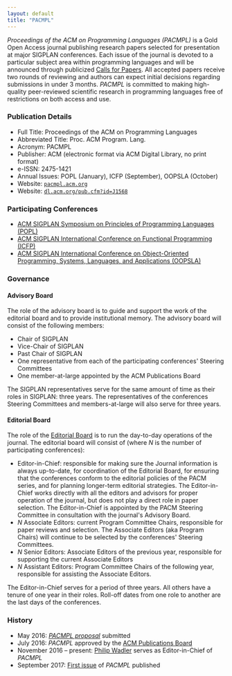 ```yaml
---
layout: default
title: "PACMPL"
---
```


_Proceedings of the ACM on Programming Languages (PACMPL)_ is a Gold
Open Access journal publishing research papers selected for
presentation at major SIGPLAN conferences.  Each issue of the journal
is devoted to a particular subject area within programming languages
and will be announced through publicized [Calls for
Papers](http://pacmpl.acm.org/calls-for-papers.cfm).  All accepted
papers receive two rounds of reviewing and authors can expect initial
decisions regarding submissions in under 3 months.  _PACMPL_ is
committed to making high-quality peer-reviewed scientific research in
programming languages free of restrictions on both access and use.

### Publication Details

- Full Title: Proceedings of the ACM on Programming Languages
- Abbreviated Title: Proc. ACM Program. Lang.
- Acronym: PACMPL
- Publisher: ACM (electronic format via ACM Digital Library, no print format)
- e-ISSN: 2475-1421
- Annual Issues: POPL (January), ICFP (September), OOPSLA (October)
- Website: [`pacmpl.acm.org`](https://pacmpl.acm.org)
- Website: [`dl.acm.org/pub.cfm?id=J1568`](https://dl.acm.org/pub.cfm?id=J1568)

### Participating Conferences

- [ACM SIGPLAN Symposium on Principles of Programming Languages (POPL)](/Conferences/POPL)
- [ACM SIGPLAN International Conference on Functional Programming (ICFP)](/Conferences/ICFP)
- [ACM SIGPLAN International Conference on Object-Oriented Programming, Systems, Languages, and Applications (OOPSLA)](/Conferences/OOPSLA)

### Governance

#### Advisory Board

The role of the advisory board is to guide and support the work of the
editorial board and to provide institutional memory. The advisory
board will consist of the following members:

- Chair of SIGPLAN
- Vice-Chair of SIGPLAN
- Past Chair of SIGPLAN
- One representative from each of the participating conferences&#39; Steering Committees
- One member-at-large appointed by the ACM Publications Board

The SIGPLAN representatives serve for the same amount of time as their
roles in SIGPLAN: three years. The representatives of the conferences
Steering Committees and members-at-large will also serve for three
years.

#### Editorial Board

The role of the [Editorial Board](PACMPL/Editors) is to run the day-to-day operations of
the journal. The editorial board will consist of (where _N_ is the
number of participating conferences):

- Editor-in-Chief: responsible for making sure the Journal information
  is always up-to-date, for coordination of the Editorial Board, for
  ensuring that the conferences conform to the editorial policies of
  the PACM series, and for planning longer-term editorial
  strategies. The Editor-in-Chief works directly with all the editors
  and advisors for proper operation of the journal, but does not play
  a direct role in paper selection. The Editor-in-Chief is appointed
  by the PACM Steering Committee in consultation with the
  journal&#39;s Advisory Board.
- _N_ Associate Editors: current Program Committee Chairs, responsible
  for paper reviews and selection. The Associate Editors (aka Program
  Chairs) will continue to be selected by the conferences&#39;
  Steering Committees.
- _N_ Senior Editors: Associate Editors of the previous year,
  responsible for supporting the current Associate Editors
- _N_ Assistant Editors: Program Committee Chairs of the following
  year, responsible for assisting the Associate Editors.

The Editor-in-Chief serves for a period of three years. All others
have a tenure of one year in their roles. Roll-off dates from one role
to another are the last days of the conferences.

### History

- May 2016: [_PACMPL proposal_](/PACMPL/pacmpl_proposal.pdf) submitted
- July 2016: <em>PACMPL</em> approved by the [ACM Publications Board](https://www.acm.org/publications/publications-board-committees)
- November 2016 &ndash; present: [Philip Wadler](http://homepages.inf.ed.ac.uk/wadler) serves as Editor-in-Chief of <em>PACMPL</em>
- September 2017: [First issue](http://dl.acm.org/citation.cfm?id=3136534) of <em>PACMPL</em> published
